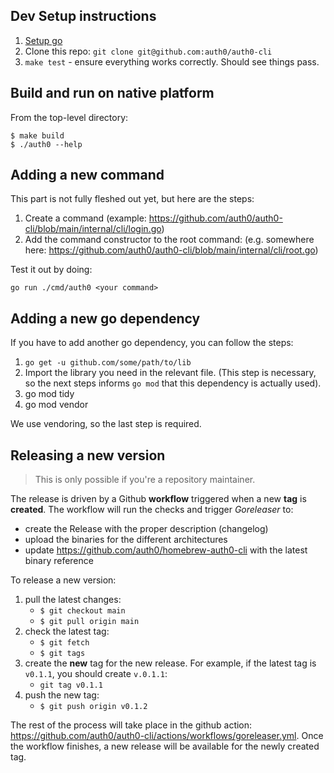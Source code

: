 ## Dev Setup instructions

1. [Setup go](https://golang.org/doc/install)
2. Clone this repo: `git clone git@github.com:auth0/auth0-cli`
3. `make test` - ensure everything works correctly. Should see things pass.

## Build and run on native platform

From the top-level directory:
```
$ make build
$ ./auth0 --help
```

## Adding a new command

This part is not fully fleshed out yet, but here are the steps:

1. Create a command (example: https://github.com/auth0/auth0-cli/blob/main/internal/cli/login.go)
2. Add the command constructor to the root command: (e.g. somewhere here: https://github.com/auth0/auth0-cli/blob/main/internal/cli/root.go)

Test it out by doing:

```
go run ./cmd/auth0 <your command>
```

## Adding a new go dependency

If you have to add another go dependency, you can follow the steps:

1. `go get -u github.com/some/path/to/lib`
2. Import the library you need in the relevant file. (This step is necessary, so
   the next steps informs `go mod` that this dependency is actually used).
3. go mod tidy
4. go mod vendor

We use vendoring, so the last step is required.

## Releasing a new version 

> This is only possible if you're a repository maintainer.

The release is driven by a Github **workflow** triggered when a new **tag** is **created**. The workflow will run the checks and trigger _Goreleaser_ to:
- create the Release with the proper description (changelog)
- upload the binaries for the different architectures
- update https://github.com/auth0/homebrew-auth0-cli with the latest binary reference

To release a new version:

1. pull the latest changes: 
   - `$ git checkout main`
   - `$ git pull origin main`
2. check the latest tag: 
   - `$ git fetch`
   -  `$ git tags`
3. create the **new** tag for the new release. For example, if the latest tag is `v0.1.1`, you should create `v.0.1.1`:
   - `git tag v0.1.1`
4. push the new tag: 
   - `$ git push origin v0.1.2`

The rest of the process will take place in the github action: https://github.com/auth0/auth0-cli/actions/workflows/goreleaser.yml.
Once the workflow finishes, a new release will be available for the newly created tag.
